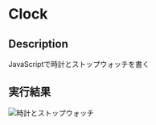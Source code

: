 # Clock

## Description
JavaScriptで時計とストップウォッチを書く

## 実行結果
![時計とストップウォッチ](https://github.com/kkenya/clock/wiki/images/view.png)
